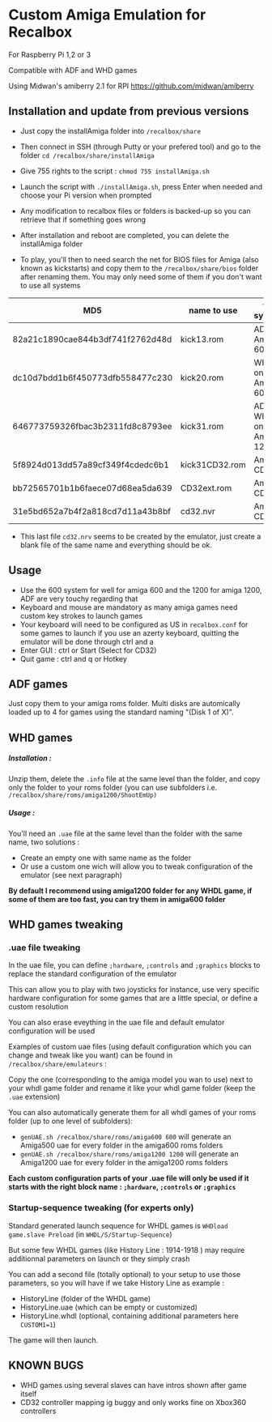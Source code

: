 # Custom Amiga Emulation for Recalbox

For Raspberry Pi 1,2 or 3

Compatible with ADF and WHD games

Using Midwan's amiberry 2.1 for RPI https://github.com/midwan/amiberry


Installation and update from previous versions
----------------------------------------------

- Just copy the installAmiga folder into `/recalbox/share`
- Then connect in SSH (through Putty or your prefered tool) and go to the folder `cd /recalbox/share/installAmiga`
- Give 755 rights to the script : `chmod 755 installAmiga.sh`
- Launch the script with `./installAmiga.sh`, press Enter when needed and choose your Pi version when prompted
- Any modification to recalbox files or folders is backed-up so you can retrieve that if something goes wrong
- After installation and reboot are completed, you can delete the installAmiga folder

- To play, you'll then to need search the net for BIOS files for Amiga (also known as kickstarts) and copy them to the `/recalbox/share/bios` folder after renaming them.
You may only need some of them if you don't want to use all systems

| MD5   | name to use   | for system   |
| ---   | ---   | ---   |
| 82a21c1890cae844b3df741f2762d48d    | kick13.rom      | ADF on Amiga 600   |
| dc10d7bdd1b6f450773dfb558477c230    | kick20.rom      | WHDL on Amiga 600   |
| 646773759326fbac3b2311fd8c8793ee    | kick31.rom      | ADF & WHDL on Amiga 1200   |
| 5f8924d013dd57a89cf349f4cdedc6b1    | kick31CD32.rom      | Amiga CD32   |
| bb72565701b1b6faece07d68ea5da639    | CD32ext.rom      | Amiga CD32   |
| 31e5bd652a7b4f2a818cd7d11a43b8bf    | cd32.nvr      | Amiga CD32   |

- This last file `cd32.nrv` seems to be created by the emulator, just create a blank file of the same name and everything should be ok.

Usage
-------
- Use the 600 system for well for amiga 600 and the 1200 for amiga 1200, ADF are very touchy regarding that
- Keyboard and mouse are mandatory as many amiga games need custom key strokes to launch games
- Your keyboard will need to be configured as US in `recalbox.conf` for some games to launch if you use an azerty keyboard, quitting the emulator will be done through ctrl and a
- Enter GUI : ctrl or Start (Select for CD32)
- Quit game : ctrl and q or Hotkey

ADF games
---------
Just copy them to your amiga roms folder. Multi disks are automically loaded up to 4 for games using the standard naming "(Disk 1 of X)".

WHD games
------------------------
##### Installation :

Unzip them, delete the `.info` file at the same level than the folder, and copy only the folder to your roms folder (you can use subfolders i.e. `/recalbox/share/roms/amiga1200/ShootEmUp)`

##### Usage :
You'll need an `.uae` file at the same level than the folder with the same name, two solutions :
- Create an empty one with same name as the folder
- Or use a custom one wich will allow you to tweak configuration of the emulator (see next paragraph)

**By default I recommend using amiga1200 folder for any WHDL game, if some of them are too fast, you can try them in amiga600 folder**

WHD games tweaking
------------------
### .uae file tweaking
In the uae file, you can define `;hardware`, `;controls` and `;graphics` blocks to replace the standard configuration of the emulator

This can allow you to play with two joysticks for instance, use very specific hardware configuration for some games that are a little special, or define a custom resolution

You can also erase eveything in the uae file and default emulator configuration will be used

Examples of custom uae files (using default configuration which you can change and tweak like you want) can be found in `/recalbox/share/emulateurs` :
 
Copy the one (corresponding to the amiga model you wan to use) next to your whdl game folder and rename it like your whdl game folder (keep the `.uae` extension)

You can also automatically generate them for all whdl games of your roms folder (up to one level of subfolders):
- `genUAE.sh /recalbox/share/roms/amiga600 600` will generate an Amiga500 uae for every folder in the amiga600 roms folders
- `genUAE.sh /recalbox/share/roms/amiga1200 1200` will generate an Amiga1200 uae for every folder in the amiga1200 roms folders

**Each custom configuration parts of your .uae file will only be used if it starts with the right block name : `;hardware`, `;controls` or `;graphics`**

### Startup-sequence tweaking (for experts only)
Standard generated launch sequence for WHDL games is `WHDload game.slave Preload` (in `WHDL/S/Startup-Sequence`)

But some few WHDL games (like History Line : 1914-1918 ) may require additionnal parameters on launch or they simply crash

You can add a second file (totally optional) to your setup to use those parameters, so you will have if we take History Line as example :
- HistoryLine (folder of the WHDL game)
- HistoryLine.uae (which can be empty or customized)
- HistoryLine.whdl (optional, containing additional parameters here `CUSTOM1=1`)

The game will then launch.




KNOWN BUGS
------------
- WHD games using several slaves can have intros shown after game itself
- CD32 controller mapping ig buggy and only works fine on Xbox360 controllers

